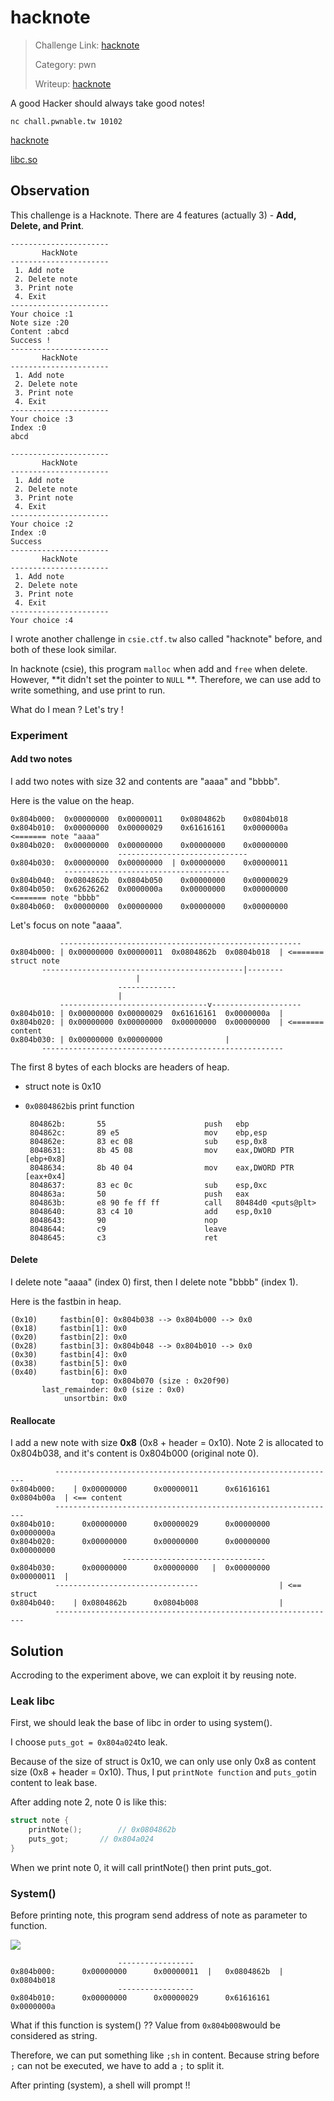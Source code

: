 # hacknote

> Challenge Link: [hacknote](https://pwnable.tw/challenge/#5)
>
> Category: pwn
>
> Writeup: [hacknote](https://github.com/frozenkp/CTF/tree/master/others/pwnable.tw/hacknote)

A good Hacker should always take good notes!

`nc chall.pwnable.tw 10102`

[hacknote](https://pwnable.tw/static/chall/hacknote)

[libc.so](https://pwnable.tw/static/libc/libc_32.so.6)

## Observation

This challenge is a Hacknote. There are 4 features (actually 3) - **Add, Delete, and Print**.

```
----------------------
       HackNote       
----------------------
 1. Add note          
 2. Delete note       
 3. Print note        
 4. Exit              
----------------------
Your choice :1
Note size :20
Content :abcd 
Success !
----------------------
       HackNote       
----------------------
 1. Add note          
 2. Delete note       
 3. Print note        
 4. Exit              
----------------------
Your choice :3
Index :0
abcd

----------------------
       HackNote       
----------------------
 1. Add note          
 2. Delete note       
 3. Print note        
 4. Exit              
----------------------
Your choice :2
Index :0
Success
----------------------
       HackNote       
----------------------
 1. Add note          
 2. Delete note       
 3. Print note        
 4. Exit              
----------------------
Your choice :4
```

I wrote another challenge in `csie.ctf.tw` also called "hacknote" before, and both of these look similar.

In hacknote (csie), this program `malloc` when add and `free` when delete. However, **it didn't set the pointer to `NULL` **. Therefore, we can use add to write something, and use print to run.

What do I mean ? Let's try !

### Experiment

#### Add two notes

I add two notes with size 32 and contents are "aaaa" and "bbbb".

Here is the value on the heap.

```
0x804b000:	0x00000000	0x00000011	  0x0804862b	0x0804b018
0x804b010:	0x00000000	0x00000029	  0x61616161	0x0000000a 	<======= note "aaaa"
0x804b020:	0x00000000	0x00000000	  0x00000000	0x00000000
						-----------------------------
0x804b030:	0x00000000	0x00000000	| 0x00000000	0x00000011
            -------------------------------------
0x804b040:	0x0804862b	0x0804b050	  0x00000000	0x00000029
0x804b050:	0x62626262	0x0000000a	  0x00000000	0x00000000 	<======= note "bbbb"
0x804b060:	0x00000000	0x00000000	  0x00000000	0x00000000
```

Let's focus on note "aaaa".

```
           ------------------------------------------------------
0x804b000: | 0x00000000	0x00000011	0x0804862b  0x0804b018  | <======= struct note
   	   ---------------------------------------------|--------
   		   					|
   		   			    -------------
   		   			    |
           ---------------------------------v--------------------
0x804b010: | 0x00000000	0x00000029	0x61616161  0x0000000a 	|
0x804b020: | 0x00000000	0x00000000	0x00000000  0x00000000	| <======= content
0x804b030: | 0x00000000	0x00000000				|
   	   ------------------------------------------------------
```

The first 8 bytes of each blocks are headers of  heap.

- struct note is 0x10

- `0x0804862b`is print function

  ```
   804862b:       55                      push   ebp
   804862c:       89 e5                   mov    ebp,esp
   804862e:       83 ec 08                sub    esp,0x8
   8048631:       8b 45 08                mov    eax,DWORD PTR [ebp+0x8]
   8048634:       8b 40 04                mov    eax,DWORD PTR [eax+0x4]
   8048637:       83 ec 0c                sub    esp,0xc
   804863a:       50                      push   eax
   804863b:       e8 90 fe ff ff          call   80484d0 <puts@plt>
   8048640:       83 c4 10                add    esp,0x10
   8048643:       90                      nop
   8048644:       c9                      leave  
   8048645:       c3                      ret
  ```

#### Delete

I delete note "aaaa" (index 0) first, then I delete note "bbbb" (index 1).

Here is the fastbin in heap.

```
(0x10)     fastbin[0]: 0x804b038 --> 0x804b000 --> 0x0
(0x18)     fastbin[1]: 0x0
(0x20)     fastbin[2]: 0x0
(0x28)     fastbin[3]: 0x804b048 --> 0x804b010 --> 0x0
(0x30)     fastbin[4]: 0x0
(0x38)     fastbin[5]: 0x0
(0x40)     fastbin[6]: 0x0
                  top: 0x804b070 (size : 0x20f90) 
       last_remainder: 0x0 (size : 0x0) 
            unsortbin: 0x0
```

#### Reallocate

I add a new note with size **0x8** (0x8 + header = 0x10). Note 2 is allocated to 0x804b038, and it's content is 0x804b000 (original note 0).

```
	      ---------------------------------------------------------------
0x804b000:    | 0x00000000      0x00000011      0x61616161      0x0804b00a  | <== content
 	      ---------------------------------------------------------------
0x804b010:      0x00000000      0x00000029      0x00000000      0x0000000a
0x804b020:      0x00000000      0x00000000      0x00000000      0x00000000
					     --------------------------------
0x804b030:      0x00000000      0x00000000   |  0x00000000      0x00000011  |
	      -------------------------------- 				    | <== struct
0x804b040:    | 0x0804862b      0x0804b008 				    |
	      ---------------------------------------------------------------
```

## Solution

Accroding to the experiment above, we can exploit it by reusing note.

### Leak libc

First, we should leak the base of libc in order to using system().

I choose `puts_got = 0x804a024`to leak.

Because of the size of struct is 0x10, we can only use only 0x8 as content size (0x8 + header = 0x10). Thus, I put `printNote function` and `puts_got`in content to leak base.

After adding note 2, note 0 is like this:

```c
struct note {
	printNote(); 		// 0x0804862b
  	puts_got; 		// 0x804a024
}
```

When we print note 0, it will call printNote() then print puts_got.

### System()

Before printing note, this program send address of note as parameter to function.

![](https://i.imgur.com/dYKZzfa.png)

```
					    -----------------
0x804b000:      0x00000000      0x00000011  |   0x0804862b  |    0x0804b018
					    -----------------
0x804b010:      0x00000000      0x00000029      0x61616161      0x0000000a
```

What if this function is system() ?? Value from `0x804b008`would be considered as string.

Therefore, we can put something like `;sh` in content. Because string before `;` can not be executed, we have to add a `;` to split it. 

After printing (system), a shell will prompt !!
